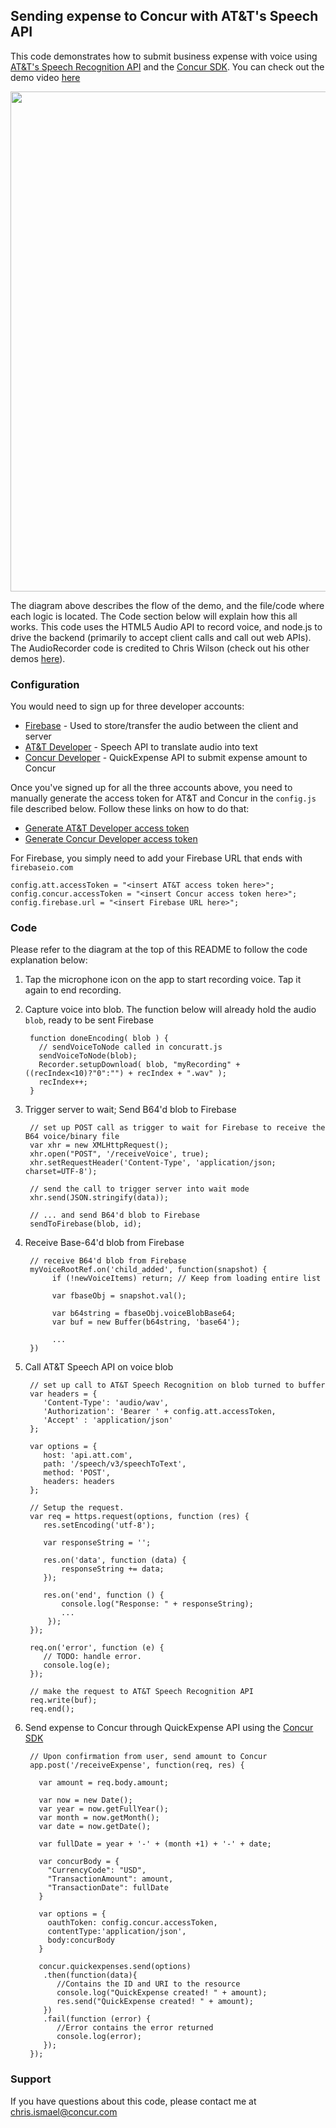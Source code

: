 ## Sending expense to Concur with AT&T's Speech API
This code demonstrates how to submit business expense with voice using [AT&T's Speech Recognition API](http://developer.att.com/apis/speech) and the [Concur SDK](https://github.com/concur/concur-platform-sdk-js).  You can check out the demo video [here](https://www.youtube.com/watch?v=SR7ZqeG38ZM)

<img src="https://jfqcza.bn1301.livefilestore.com/y2pAadkatL5OnCjt3D6gJvJz_-T2YbRGnxNv7gW-TWIxHufH0-PhJm8MpoTto1beuZLmE01iZ-PNNWz7z3JmQCvFBVkh8m2msnskbuXofQppGc/ConcurATTdiagram.PNG?psid=1" width="800px" />

The diagram above describes the flow of the demo, and the file/code where each logic is located.  The Code section below will explain how this all works. This code uses the HTML5 Audio API to record voice, and node.js to drive the backend (primarily to accept client calls and call out web APIs). The AudioRecorder code is credited to Chris Wilson (check out his other demos [here](http://webaudiodemos.appspot.com/)).

### Configuration
You would need to sign up for three developer accounts:

- [Firebase](https://www.firebase.com/signup/) - Used to store/transfer the audio between the client and server
- [AT&T Developer](https://developer.att.com/developer/flow/apiPlaygroundFlow.do?execution=e1s1) - Speech API to translate audio into text
- [Concur Developer](https://developer.concur.com/register) - QuickExpense API to submit expense amount to Concur

Once you've signed up for all the three accounts above, you need to manually generate the access token for AT&T and Concur in the `config.js` file described below.  Follow these links on how to do that:

- [Generate AT&T Developer access token](http://developer.att.com/apis/speech/docs)
- [Generate Concur Developer access token](https://developer.concur.com/oauth-20/native-flow)

For Firebase, you simply need to add your Firebase URL that ends with `firebaseio.com`

    config.att.accessToken = "<insert AT&T access token here>";
    config.concur.accessToken = "<insert Concur access token here>";
    config.firebase.url = "<insert Firebase URL here>";

### Code
Please refer to the diagram at the top of this README to follow the code explanation below:

1. Tap the microphone icon on the app to start recording voice. Tap it again to end recording.
2. Capture voice into blob.  The function below will already hold the audio `blob`, ready to be sent Firebase
             
        function doneEncoding( blob ) {
	      // sendVoiceToNode called in concuratt.js
	      sendVoiceToNode(blob);
          Recorder.setupDownload( blob, "myRecording" + ((recIndex<10)?"0":"") + recIndex + ".wav" );
          recIndex++;
        }
3. Trigger server to wait; Send B64'd blob to Firebase

        // set up POST call as trigger to wait for Firebase to receive the B64 voice/binary file
	    var xhr = new XMLHttpRequest();
	    xhr.open("POST", '/receiveVoice', true);
	    xhr.setRequestHeader('Content-Type', 'application/json; charset=UTF-8');

	    // send the call to trigger server into wait mode
	    xhr.send(JSON.stringify(data));

	    // ... and send B64'd blob to Firebase
	    sendToFirebase(blob, id);
4. Receive Base-64'd  blob from Firebase

        // receive B64'd blob from Firebase
        myVoiceRootRef.on('child_added', function(snapshot) {
	         if (!newVoiceItems) return; // Keep from loading entire list

	         var fbaseObj = snapshot.val();

	         var b64string = fbaseObj.voiceBlobBase64;
	         var buf = new Buffer(b64string, 'base64');
	         
	         ...
	    })
	    
5. Call AT&T Speech API on voice blob

	    // set up call to AT&T Speech Recognition on blob turned to buffer
	    var headers = {
		   'Content-Type': 'audio/wav',
		   'Authorization': 'Bearer ' + config.att.accessToken,
		   'Accept' : 'application/json'
	    };

	    var options = {
		   host: 'api.att.com',
		   path: '/speech/v3/speechToText',
		   method: 'POST',
		   headers: headers
        };

 	    // Setup the request.
	    var req = https.request(options, function (res) {
		   res.setEncoding('utf-8');

		   var responseString = '';

		   res.on('data', function (data) {
			   responseString += data;
		   });

		   res.on('end', function () {
			   console.log("Response: " + responseString);
			   ...
		    });
		});
		
	    req.on('error', function (e) {
		   // TODO: handle error.
		   console.log(e);
	    });

	    // make the request to AT&T Speech Recognition API
	    req.write(buf);
	    req.end();		
6. Send expense to Concur through QuickExpense API using the [Concur SDK](https://github.com/concur/concur-platform-sdk-js)
       
        // Upon confirmation from user, send amount to Concur
        app.post('/receiveExpense', function(req, res) {

	      var amount = req.body.amount;

          var now = new Date();
          var year = now.getFullYear();
	      var month = now.getMonth();
	      var date = now.getDate();

	      var fullDate = year + '-' + (month +1) + '-' + date;

	      var concurBody = {
		    "CurrencyCode": "USD",
		    "TransactionAmount": amount,
		    "TransactionDate": fullDate
	      }

	      var options = {
		    oauthToken: config.concur.accessToken,
		    contentType:'application/json',
		    body:concurBody
	      }

	      concur.quickexpenses.send(options)
	       .then(function(data){
		      //Contains the ID and URI to the resource
		      console.log("QuickExpense created! " + amount);
		      res.send("QuickExpense created! " + amount);
	       })
	       .fail(function (error) {
		      //Error contains the error returned
		      console.log(error);
	       });
        });

### Support
If you have questions about this code, please contact me at chris.ismael@concur.com 
